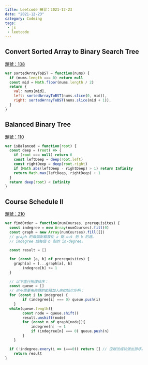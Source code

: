 ```yaml
---
title: Leetcode 練習：2021-12-23
date: "2021-12-23"
category: Codeing
tags:
 - js
 - leetcode
---
```


## Convert Sorted Array to Binary Search Tree
[題號：108](https://leetcode.com/problems/convert-sorted-array-to-binary-search-tree/)

```js
var sortedArrayToBST = function(nums) {
  if (nums.length === 0) return null
  const mid = Math.floor(nums.length / 2)
  return {
    val: nums[mid],
    left: sortedArrayToBST(nums.slice(0, mid)),
    right: sortedArrayToBST(nums.slice(mid + 1)),
  }
}
```

## Balanced Binary Tree
[題號：110](https://leetcode.com/problems/balanced-binary-tree/)

```js
var isBalanced = function(root) {
  const deep = (root) => {
    if (root === null) return 0
    const leftDeep = deep(root.left)
    const rightDeep = deep(root.right)
    if (Math.abs(leftDeep - rightDeep) > 1) return Infinity
    return Math.max(leftDeep, rightDeep) + 1 
  }
  return deep(root) < Infinity
}
```

## Course Schedule II
[題號：210](https://leetcode.com/problems/course-schedule-ii/)

```js
var findOrder = function(numCourses, prerequisites) {
  const indegree = new Array(numCourses).fill(0)  
  const graph = new Array(numCourses).fill([]) 
  // graph 的每個點都放從 a 點 out 到 b 的邊。
  // indegree 放每個 b 點的 in-degree。
  
  const result = []

  for (const [a, b] of prerequisites) {
    graph[a] = [...graph[a], b]
		indegree[b] += 1
  }
  
  // 以下進行拓樸排序：
  const queue = []
  // 用不需要先修課的節點加入來初始化佇列：
  for (const i in indegree) {
		if (indegree[i] === 0) queue.push(i)
	}
  while(queue.length){
		const node = queue.shift()
		result.unshift(node)
		for (const n of graph[node]){
			indegree[n] -= 1
			if (indegree[n] === 0) queue.push(n)
		}
	}

  if (!indegree.every(i => i===0)) return [] // 沒辦法成功做出排序。
	return result 
}
```
